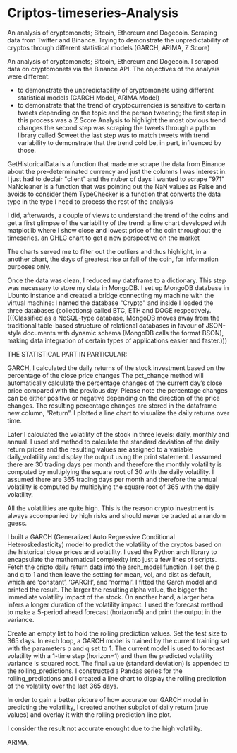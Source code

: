 # Criptos-timeseries-Analysis

An analysis of cryptomonets; Bitcoin, Ethereum and Dogecoin. Scraping data from Twitter and Binance. Trying to demonstrate the unpredictability of cryptos through different statistical models (GARCH, ARIMA, Z Score)

An analysis of cryptomonets; Bitcoin, Ethereum and Dogecoin.
I scraped data on cryptomonets via the Binance API.
The objectives of the analysis were different:
- to demonstrate the unpredictability of cryptomonets using different statistical models (GARCH Model, ARIMA Model)
- to demonstrate that the trend of cryptocurrencies is sensitive to certain tweets depending on the topic and the person tweeting; 
the first step in this process was a Z Score Analysis to highlight the most obvious trend changes
the second step was scraping the tweets through a python library called Scweet
the last step was to match tweets with trend variability to demonstrate that the trend cold be, in part, influenced by those.

GetHistoricalData is a function that made me scrape the data from Binance about the pre-determinated currency and just the columns I was interest in. I just had to declair "client" and the nuber of days I wanted to scrape "971"
NaNcleaner is a function that was pointing out the NaN values as False and avoids to consider them
TypeChecker is a function that converts the data type in the type I need to process the rest of the analysis

I did, afterwards, a couple of views to understand the trend of the coins and get a first glimpse of the variability of the trend:
a line chart developed with matplotlib where I show close and lowest price of the coin throughout the timeseries.
an OHLC chart to get a new perspective on the market

The charts served me to filter out the outliers and thus highlight, in a another chart, the days of greatest rise or fall of the coin, for information purposes only.

Once the data was clean, I reduced my dataframe to a dictionary.
This step was necessary to store my data in MongoDB.
I set up MongoDB database in Ubunto instance and created a bridge connecting my machine with the virtual machine: I named the database "Crypto" and inside I loaded the three databases (collections) called BTC, ETH and DOGE respectively.
(((Classified as a NoSQL-type database, MongoDB moves away from the traditional table-based structure of relational databases in favour of JSON-style documents with dynamic schema (MongoDB calls the format BSON), making data integration of certain types of applications easier and faster.)))


THE STATISTICAL PART IN PARTICULAR:

GARCH,
I calculated the daily returns of the stock investment based on the percentage of the close price changes
The pct_change method will automatically calculate the percentage changes of the current day’s close price compared with the previous day. Please note the percentage changes can be either positive or negative depending on the direction of the price changes. The resulting percentage changes are stored in the dataframe new column, “Return”.
I plotted a line chart to visualize the daily returns over time.

Later I calculated the volatility of the stock in three levels: daily, monthly and annual.
I used std method to calculate the standard deviation of the daily return prices and the resulting values are assigned to a variable daily_volatility and display the output using the print statement.
I assumed there are 30 trading days per month and therefore the monthly volatility is computed by multiplying the square root of 30 with the daily volatility.
I assumed there are 365 trading days per month and therefore the annual volatility is computed by multiplying the square root of 365 with the daily volatility.

All the volatilities are quite high. This is the reason crypto investment is always accompanied by high risks and should never be traded at a random guess.

I built a GARCH (Generalized Auto Regressive Conditional Heteroskedasticity) model to predict the volatility of the cryptos based on the historical close prices and volatility.
I used the Python arch library to encapsulate the mathematical complexity into just a few lines of scripts.
Fetch the cripto daily return data into the arch_model function. I set the p and q to 1 and then leave the setting for mean, vol, and dist as default, which are ‘constant’, ‘GARCH’, and ‘normal’.
I fitted the Garch model and printed the result. The larger the resulting alpha value, the bigger the immediate volatility impact of the stock. On another hand, a larger beta infers a longer duration of the volatility impact.
I used the forecast method to make a 5-period ahead forecast (horizon=5) and print the output in the variance.

Create an empty list to hold the rolling prediction values. Set the test size to 365 days.
In each loop, a GARCH model is trained by the current training set with the parameters p and q set to 1. The current model is used to forecast volatility with a 1-time step (horizon=1) and then the predicted volatility variance is squared root. The final value (standard deviation) is appended to the rolling_predictions.
I constructed a Pandas series for the rolling_predictions and I created a line chart to display the rolling prediction of the volatility over the last 365 days.

In order to gain a better picture of how accurate our GARCH model in predicting the volatility, I created another subplot of daily return (true values) and overlay it with the rolling prediction line plot.

I consider the result not accurate enought due to the high volatility.


ARIMA,


